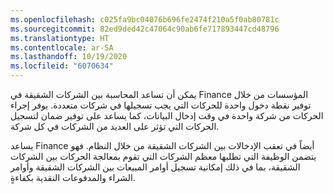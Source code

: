 ```yaml
---
ms.openlocfilehash: c025fa9bc04076b696fe2474f210a5f0ab80781c
ms.sourcegitcommit: 82ed9ded42c47064c90ab6fe717893447cd48796
ms.translationtype: HT
ms.contentlocale: ar-SA
ms.lasthandoff: 10/19/2020
ms.locfileid: "6070634"
---
```

يمكن أن تساعد المحاسبة بين الشركات الشقيقة في Finance المؤسسات من خلال توفير نقطة دخول واحدة للحركات التي يجب تسجيلها في شركات متعددة. يوفر إجراء الحركات من شركة واحدة في وقت إدخال البيانات، كما يساعد على توفير ضمان لتسجيل الحركات التي تؤثر على العديد من الشركات في كل شركة. 

يساعد Finance أيضاً في تعقب الإدخالات بين الشركات الشقيقة من خلال النظام. فهو يتضمن الوظيفة التي تطلبها معظم الشركات التي تقوم بمعالجة الحركات بين الشركات الشقيقة، بما في ذلك إمكانية تسجيل أوامر المبيعات بين الشركات الشقيقة وأوامر الشراء والمدفوعات النقدية بكفاءةٍ. 
